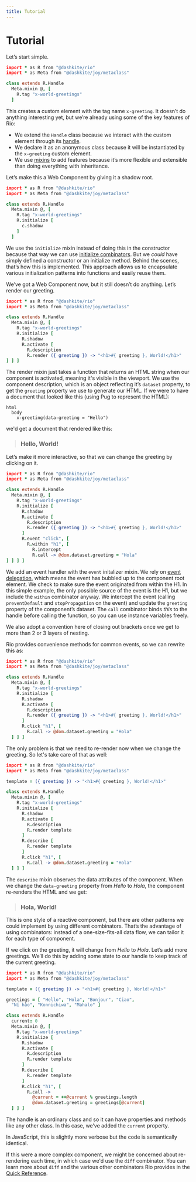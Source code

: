 ```yaml
---
title: Tutorial
---
```


# Tutorial

Let’s start simple.

```coffeescript
import * as R from "@dashkite/rio"
import * as Meta from "@dashkite/joy/metaclass"

class extends R.Handle
  Meta.mixin @, [
    R.tag "x-world-greetings"
  ]
```

This creates a custom element with the tag name `x-greeting`. It doesn’t do anything interesting yet, but we’re already using some of the key features of Rio:

- We extend the `Handle` class because we interact with the custom element through its [handle][].
- We declare it as an anonymous class because it will be instantiated by the `x-greeting` custom element.
- We use [mixins][] to add features because it’s more flexible and extensible than doing everything with inheritance.

Let’s make this a Web Component by giving it a shadow root.

```coffeescript
import * as R from "@dashkite/rio"
import * as Meta from "@dashkite/joy/metaclass"

class extends R.Handle
  Meta.mixin @, [
    R.tag "x-world-greetings"
    R.initialize [
      c.shadow
    ]
  ]
```

We use the `initialize` mixin instead of doing this in the constructor because that way we can use [initialize combinators][]. But we *could* have simply defined a constructor or an initialize method. Behind the scenes, that’s how this is implemented. This approach allows us to encapsulate various initialization patterns into functions and easily reuse them.

We’ve got a Web Component now, but it still doesn’t do anything. Let’s render our greeting.

```coffeescript
import * as R from "@dashkite/rio"
import * as Meta from "@dashkite/joy/metaclass"

class extends R.Handle
  Meta.mixin @, [
    R.tag "x-world-greetings"
    R.initialize [
      R.shadow
      R.activate [
        R.description
        R.render ({ greeting }) -> "<h1>#{ greeting }, World!</h1>"
] ] ]
```

The render mixin just takes a function that returns an HTML string when our component is activated, meaning it's visible in the viewport. We use the component description, which is an object reflecting it’s `dataset` property, to get the `greeting` property we use to generate our HTML. If we were to have a document that looked like this (using Pug to represent the HTML):

```pug
html
  body
    x-greeting(data-greeting = "Hello")
```

we'd get a document that rendered like this:

> ### Hello, World!

Let’s make it more interactive, so that we can change the greeting by clicking on it.

```coffeescript
import * as R from "@dashkite/rio"
import * as Meta from "@dashkite/joy/metaclass"

class extends R.Handle
  Meta.mixin @, [
    R.tag "x-world-greetings"
    R.initialize [
      R.shadow
      R.activate [
        R.description
        R.render ({ greeting }) -> "<h1>#{ greeting }, World!</h1>"
      ]
      R.event "click", [
        R.within "h1", [
          R.intercept
          R.call -> @dom.dataset.greeting = "Hola"
] ] ] ]
```

We add an event handler with the `event` initalizer mixin. We rely on [event delegation][], which means the event has bubbled up to the component root element. We check to make sure the event originated from within the H1. In this simple example, the only possible source of the event is the H1, but we include the `within` combinator anyway. We intercept the event (calling `preventDefault` and `stopPropagation` on the event) and update the `greeting` property of the component’s dataset. The `call` combinator binds *this* to the handle before calling the function, so you can use instance variables freely.

We also adopt a convention here of closing out brackets once we get to more than 2 or 3 layers of nesting.

Rio provides convenience methods for common events, so we can rewrite this as:

```coffeescript
import * as R from "@dashkite/rio"
import * as Meta from "@dashkite/joy/metaclass"

class extends R.Handle
  Meta.mixin @, [
    R.tag "x-world-greetings"
    R.initialize [
      R.shadow
      R.activate [
        R.description
        R.render ({ greeting }) -> "<h1>#{ greeting }, World!</h1>"
      ]
      R.click "h1", [
        R.call -> @dom.dataset.greeting = "Hola"
  ] ] ]
```

The only problem is that we need to re-render now when we change the greeting. So let's take care of that as well:

```coffeescript
import * as R from "@dashkite/rio"
import * as Meta from "@dashkite/joy/metaclass"

template = ({ greeting }) -> "<h1>#{ greeting }, World!</h1>"

class extends R.Handle
  Meta.mixin @, [
    R.tag "x-world-greetings"
    R.initialize [
      R.shadow
      R.activate [
        R.description
        R.render template
      ]
      R.describe [
        R.render template
      ]
      R.click "h1", [
        R.call -> @dom.dataset.greeting = "Hola"
  ] ] ]
```

The `describe` mixin observes the data attributes of the component. When we change the `data-greeting` property from _Hello_ to _Hola_, the component re-renders the HTML and we get:

> ### Hola, World!

This is one style of a reactive component, but there are other patterns we could implement by using different combinators. That’s the advantage of using combinators: instead of a one-size-fits-all data flow, we can tailor it for each type of component.


If we click on the greeting, it will change from _Hello_ to _Hola_. Let’s add more greetings. We’ll do this by adding some state to our handle to keep track of the current greeting.

```coffeescript
import * as R from "@dashkite/rio"
import * as Meta from "@dashkite/joy/metaclass"

template = ({ greeting }) -> "<h1>#{ greeting }, World!</h1>"

greetings = [ "Hello", "Hola", "Bonjour", "Ciao",
  "Nǐ hǎo", "Konnichiwa", "Mahalo" ]

class extends R.Handle
  current: 0
  Meta.mixin @, [
    R.tag "x-world-greetings"
    R.initialize [
      R.shadow
      R.activate [
        R.description
        R.render template
      ]
      R.describe [
        R.render template
      ]
      R.click "h1", [
        R.call ->
          @current = ++@current % greetings.length
          @dom.dataset.greeting = greetings[@current]
  ] ] ]
```

The handle is an ordinary class and so it can have properties and methods like any other class. In this case, we’ve added the `current` property.

In JavaScript, this is slightly more verbose but the code is semantically identical.

If this were a more complex component, we might be concerned about re-rendering each time, in which case we'd use the `diff` combinator. You can learn more about `diff` and the various other combinators Rio provides in the [Quick Reference][].

[handle]: ./design-concepts.md#handle
[mixins]: ./design-concepts.md#mixins
[Quick Reference]: ./quick-reference.md
[initialize combinators]: ./quick-reference.md#initialize-combinators
[event delegation]: https://davidwalsh.name/event-delegate
